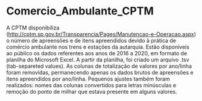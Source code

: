 # Comercio_Ambulante_CPTM
A CPTM disponibiliza (http://cptm.sp.gov.br/Transparencia/Pages/Manutencao-e-Operacao.aspx) o número de apreensões e de itens apreendidos devido à prática de comércio ambulante nos trens e estações da autarquia.  Estão disponíveis ao público os dados referentes aos anos de 2016 a 2020, em formato de planilha do Microsoft Excel. A partir da planilha, foi criado um arquivo .tsv (tab-separeted values). As colunas de totalização de valores por ano/linha foram removidas, permanecendo apenas os dados brutos de apreensões e itens apreendidos por ano/linha. Pequenos ajustes também foram realizados: nomes das colunas convertidos para letras minúsculas e remoção do ponto de milhar que estava presente em alguns valores.
